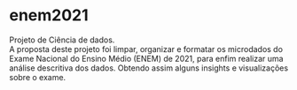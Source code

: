 # enem2021
Projeto de Ciência de dados.  
A proposta deste projeto foi limpar, organizar e formatar os microdados do Exame Nacional do Ensino Médio (ENEM) de 2021, para enfim realizar uma análise descritiva dos dados. Obtendo assim alguns insights e visualizações sobre o exame.

